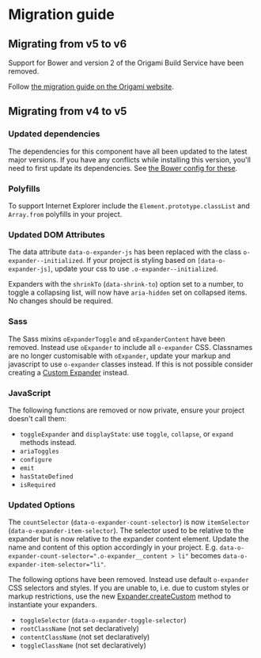 # Migration guide

## Migrating from v5 to v6

Support for Bower and version 2 of the Origami Build Service have been removed.

Follow [the migration guide on the Origami website](https://origami.ft.com/documentation/tutorials/bower-to-npm/).

## Migrating from v4 to v5

### Updated dependencies

The dependencies for this component have all been updated to the latest major versions.
If you have any conflicts while installing this version, you'll need to first update
its dependencies. See [the Bower config for these](./bower.json).

### Polyfills

To support Internet Explorer include the `Element.prototype.classList` and `Array.from` polyfills in your project.

### Updated DOM Attributes

The data attribute `data-o-expander-js` has been replaced with the class `o-expander--initialized`. If your project is styling based on `[data-o-expander-js]`, update your css to use `.o-expander--initialized`.

Expanders with the `shrinkTo` (`data-shrink-to`) option set to a number, to toggle a collapsing list, will now have `aria-hidden` set on collapsed items. No changes should be required.

### Sass

The Sass mixins `oExpanderToggle` and `oExpanderContent` have been removed. Instead use `oExpander` to include all `o-expander` CSS. Classnames are no longer customisable with `oExpander`, update your markup and javascript to use `o-expander` classes instead. If this is not possible consider creating a [Custom Expander](./README.md#custom-expander) instead.

### JavaScript

The following functions are removed or now private, ensure your project doesn't call them:
- `toggleExpander` and `displayState`: use `toggle`, `collapse`, or `expand` methods instead.
- `ariaToggles`
- `configure`
- `emit`
- `hasStateDefined`
- `isRequired`

### Updated Options

The `countSelector` (`data-o-expander-count-selector`) is now `itemSelector` (`data-o-expander-item-selector`). The selector used to be relative to the expander but is now relative to the expander content element. Update the name and content of this option accordingly in your project. E.g. `data-o-expander-count-selector=".o-expander__content > li"` becomes `data-o-expander-item-selector="li"`.

The following options have been removed. Instead use default `o-expander` CSS selectors and styles. If you are unable to, i.e. due to custom styles or markup restrictions, use the new [Expander.createCustom](#./README.md#custom-expander) method to instantiate your expanders.

- `toggleSelector` (`data-o-expander-toggle-selector`)
- `rootClassName` (not set declaratively)
- `contentClassName` (not set declaratively)
- `toggleClassName` (not set declaratively)
